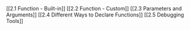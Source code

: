 [[2.1 Function - Built-in]]
[[2.2 Function - Custom]]
[[2.3 Parameters and Arguments]]
[[2.4 Different Ways to Declare Functions]]
[[2.5 Debugging Tools]]
